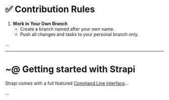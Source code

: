 # ✅ Contribution Rules

1. **Work in Your Own Branch**
   - Create a branch named after your own name.
   - Push all changes and tasks to your personal branch only.

...

---

# ~@ Getting started with Strapi

Strapi comes with a full featured [Command Line Interface](https://docs.strapi.io/dev-docs/cli)...

...

